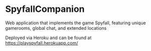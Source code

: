 # SpyfallCompanion
Web application that implements the game Spyfall, featuring unique gamerooms, global chat, and extended locations

Deployed via Heroku and can be found at https://playspyfall.herokuapp.com/
